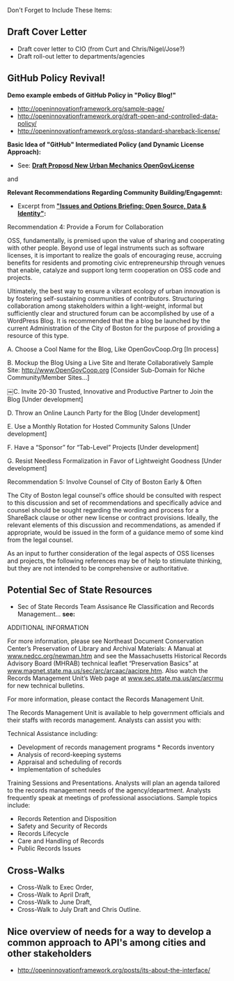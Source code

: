 Don't Forget to Include These Items:

## Draft Cover Letter 
* Draft cover letter to CIO (from Curt and Chris/Nigel/Jose?)
* Draft roll-out letter to departments/agencies 

## GitHub Policy Revival!
**Demo example embeds of GitHub Policy in "Policy Blog!"**
* http://openinnovationframework.org/sample-page/ 
* http://openinnovationframework.org/draft-open-and-controlled-data-policy/
* http://openinnovationframework.org/oss-standard-shareback-license/

**Basic Idea of "GitHub" Intermediated Policy (and Dynamic License Approach):**

*  See: **[Draft Proposd New	Urban	Mechanics	OpenGovLicense](https://github.com/CityOfBoston/OpenInnovationPolicy/blob/master/ReferenceMaterials/Oct-2013-BackgroundMemoDraft-CIVICS.com-NewUrbanMechanics-OpenGovLicense-0.3.pdf?raw=true)**

and 

**Relevant Recommendations Regarding Community Building/Engagemnt:**

* Excerpt from  **["Issues	and	Options	Briefing: Open	Source,	Data	&	Identity"](https://github.com/CityOfBoston/OpenInnovationPolicy/blob/master/ReferenceMaterials/Oct-2013-CIVICS.com-OSS-Briefing-V.0.3.pdf?raw=true):**

Recommendation 4: Provide a Forum for Collaboration

OSS, fundamentally, is premised upon the value of sharing and cooperating with other people. Beyond use of legal instruments such as software licenses, it is important to realize the goals of encouraging reuse, accruing benefits for residents and promoting civic entrepreneurship through venues that enable, catalyze and support long term cooperation on OSS code and projects.

Ultimately, the best way to ensure a vibrant ecology of urban innovation is by fostering self-sustaining communities of contributors. Structuring collaboration among stakeholders within a light-weight, informal but sufficiently clear and structured forum can be accomplished by use of a WordPress Blog. It is recommended that the a blog be launched by the current Administration of the City of Boston for the purpose of providing a resource of this type.

A. Choose a Cool Name for the Blog, Like OpenGovCoop.Org
[In process]

B. Mockup the Blog Using a Live Site and Iterate Collaboratively
Sample Site: http://www.OpenGovCoop.org
[Consider Sub-Domain for Niche Community/Member Sites...]

￼C. Invite 20-30 Trusted, Innovative and Productive Partner to Join the Blog
[Under development]

D. Throw an Online Launch Party for the Blog
[Under development]

E. Use a Monthly Rotation for Hosted Community Salons
[Under development]

F. Have a “Sponsor” for “Tab-Level” Projects
[Under development]

G. Resist Needless Formalization in Favor of Lightweight Goodness
[Under development]

Recommendation 5: Involve Counsel of City of Boston Early & Often

The City of Boston legal counsel's office should be consulted with respect to this discussion and set of recommendations and specifically advice and counsel should be sought regarding the wording and process for a ShareBack clause or other new license or contract provisions. Ideally, the relevant elements of this discussion and recommendations, as amended if appropriate, would be issued in the form of a guidance memo of some kind from the legal counsel.

As an input to further consideration of the legal aspects of OSS licenses and projects, the following references may be of help to stimulate thinking, but they are not intended to be comprehensive or authoritative.


## Potential Sec of State Resources

* Sec of State Records Team Assisance Re Classification and Records Management... 
**see:**

ADDITIONAL INFORMATION

For more information, please see Northeast Document Conservation Center’s Preservation of Library and Archival Materials: A Manual at www.nedcc.org/newman.htm and see the Massachusetts Historical Records Advisory Board (MHRAB) technical leaflet “Preservation Basics” at www.magnet.state.ma.us/sec/arc/arcaac/aacipre.htm. Also watch the Records Management Unit’s Web page at www.sec.state.ma.us/arc/arcrmu for new technical bulletins.

For more information, please contact the Records Management Unit.

The Records Management Unit is available to help government officials and their staffs with records management. Analysts can assist you with:

Technical Assistance including:
* Development of records management programs * Records inventory
* Analysis of record-keeping systems
* Appraisal and scheduling of records
* Implementation of schedules

Training Sessions and Presentations. Analysts will plan an agenda tailored to the records management needs of the agency/department. Analysts frequently speak at meetings of professional associations. Sample topics include:

* Records Retention and Disposition
* Safety and Security of Records
* Records Lifecycle
* Care and Handling of Records
* Public Records Issues

## Cross-Walks 
* Cross-Walk to Exec Order, 
* Cross-Walk to April Draft, 
* Cross-Walk to June Draft, 
* Cross-Walk to July Draft and Chris Outline.

## Nice overview of needs for a way to develop a common approach to API's among cities and other stakeholders
* http://openinnovationframework.org/posts/its-about-the-interface/
